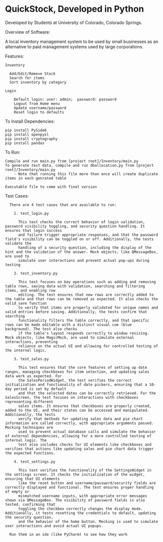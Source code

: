 # QuickStock, Developed in Python

Developed by Students at University of Colorado, Colorado Springs.

Overview of Software: 

  A local inventory management system to be used by small businesses as an alternative to paid management systems used by large corporations. 

  Features:

    Inventory

      Add/Edit/Remove Stock
      Search for items
      Sort inventory by category

    Login

        Default login: user: admin;  password: password
        Logout from Home menu
        Update username/password
        Reset login to defaults

  To Install Dependencies:
    
    pip install PySide6
    pip install openpyxl
    pip install cryptography
    pip install pandas

  To Run:
    
    Compile and run main.py from [project root]/Inventory/main.py
    To generate test data, compile and run dballocation.py from [project root]/Inventory/main.py
        - Note that running this file more than once will create duplicate items in each genrated table

    Executable file to come with final version

    
  Test Cases:

      There are 4 test cases that are available to run:
      
        1. test_login.py
        
          This test checks the correct behavior of login validation, password visibility toggling, and security question handling. It ensures that login success 
          and failure trigger appropriate responses, and that the password field's visibility can be toggled on or off. Additionally, the tests validate the 
          handling of a security question, including the display of the hint and the validation of the answer. Mock objects, like QMessageBox, are used to  
          simulate user interactions and prevent actual pop-ups during testing
          
        2. test_inventory.py
        
          This test focuses on key operations such as adding and removing table rows, saving data with validation, searching and filtering items, and enabling row 
          editing. The test ensures that new rows are correctly added to the table and that rows can be removed as expected. It also checks the valid_save function 
          to verify that items are properly validated for unique names and valid entries before saving. Additionally, the tests confirm that searching 
          functionality filters the table correctly, and that specific rows can be made editable with a distinct visual cue (blue background). The test also checks 
          if the table's layout responds correctly to window resizing. Mock objects, like MagicMock, are used to simulate external interactions, preventing 
          reliance on the actual UI and allowing for controlled testing of the internal logic.
          
        3. test_sales.py

          This test ensures that the core features of setting up date ranges, managing checkboxes for item selection, and updating sales data work as expected. For 
          the SalesPeriodWidget, the test verifies the correct initialization and functionality of date pickers, ensuring that a 10-day period is set by default 
          and that the selected dates can be correctly retrieved. For the SalesScreen, the test focuses on interactions with checkboxes representing different 
          sales items. It ensures that checkboxes are properly created, added to the UI, and their states can be accessed and manipulated. Additionally, the tests 
          verify that methods for updating sales data and pie chart information are called correctly, with appropriate arguments passed. Mocking techniques are 
          used to prevent actual database calls and simulate the behavior of external dependencies, allowing for a more controlled testing of internal logic. The 
          test also includes checks for UI elements like checkboxes and verifies that actions like updating sales and pie chart data trigger the expected functions.
        
        4. test_settings.py

          This test verifies the functionality of the SettingsWidget in the settings screen. It checks the initialization of the widget, ensuring that UI elements 
          like the reset button and username/password/security fields are correctly displayed and functional. The test ensures proper handling of empty or 
          mismatched username inputs, with appropriate error messages shown via QMessageBox. The visibility of password fields is also tested, confirming that 
          toggling the checkbox correctly changes the display mode. Additionally, it tests resetting the credentials to default, updating the security question, 
          and the behavior of the home button. Mocking is used to simulate user interactions and avoid actual UI popups.

      Run them in an ide (like PyCharm) to see how they work
